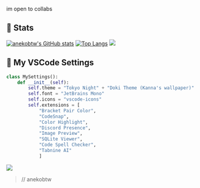 im open to collabs

## 🤍 Stats
[![anekobtw's GitHub stats](https://github-readme-stats.vercel.app/api?username=anekobtw&show_icons=true&theme=dark)](https://github.com/anuraghazra/github-readme-stats)
[![Top Langs](https://github-readme-stats.vercel.app/api/top-langs/?username=anekobtw&theme=dark)](https://github.com/anuraghazra/github-readme-stats)
![](https://github-readme-streak-stats.herokuapp.com/?user=anekobtw&theme=dark&hide_border=false)<br/>

## 📜 My VSCode Settings
```python
class MySettings():
    def __init__(self):
        self.theme = "Tokyo Night" + "Doki Theme (Kanna's wallpaper)"
        self.font = "JetBrains Mono"
        self.icons = "vscode-icons"
        self.extensions = [
            "Bracket Pair Color",
            "CodeSnap",
            "Color Highlight",
            "Discord Presence",
            "Image Preview",
            "SQLite Viewer",
            "Code Spell Checker",
            "Tabnine AI"
            ]
```
![](https://komarev.com/ghpvc/?username=anekobtw&label=Profile%20views&color=2d6ecf&style=flat)

> // anekobtw
